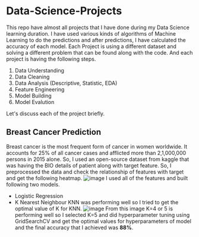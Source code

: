 # Data-Science-Projects
This repo have almost all projects that I have done during my Data Science learning duration. I have used various kinds of algorithms of Machine Learning to do the predictions and after predictions, I have calculated the accuracy of each model.
Each Project is using a different dataset and solving a different problem that can be found along with the code. And each project is having the following steps.
1) Data Understanding
2) Data Cleaning
3) Data Analysis (Descriptive, Statistic, EDA)
4) Feature Engineering
5) Model Building
6) Model Evalution

Let's discuss each of the project briefly.
## Breast Cancer Prediction
Breast cancer is the most frequent form of cancer in women worldwide. It accounts for 25% of all cancer cases and afflicted more than 2,1,000,000 persons in 2015 alone. So, I used an open-source dataset from kaggle that was having the BIO details of patient along with target feature. So, I preprocessed the data and check the relationship of features with target and get the following heatmap.
![image](https://user-images.githubusercontent.com/53445779/175564908-96dae2fc-ae81-4e3d-850f-00e190f0a2cb.png)
I used all of the features and built following two models.
- Logistic Regression
- K Nearest Neighbour
KNN was performing well so I tried to get the optimal value of K for KNN.
![image](https://user-images.githubusercontent.com/53445779/175565282-8380246a-ce3d-4746-a469-f8a15bc4488d.png)
From this image K=4 or 5 is performing well so I selected K=5 and did hyperparameter tuning using GridSearchCV and get the optimal values for hyperparameters of model and the final accuracy that I achieved was **88%**.
